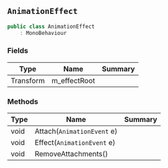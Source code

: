 ## `AnimationEffect`

```csharp
public class AnimationEffect
    : MonoBehaviour

```

### Fields

| Type | Name | Summary | 
| --- | --- | --- | 
| Transform | m_effectRoot |  | 


### Methods

| Type | Name | Summary | 
| --- | --- | --- | 
| void | Attach(`AnimationEvent` e) |  | 
| void | Effect(`AnimationEvent` e) |  | 
| void | RemoveAttachments() |  | 


